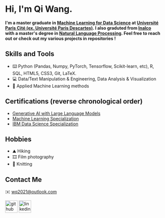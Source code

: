 # Hi, I'm Qi Wang.

<!-- ![Profile views](https://gpvc.arturio.dev/wq2021) -->

**I'm a master graduate in [Machine Learning for Data Science](https://biomedicale.u-paris.fr/master-informatique/master-informatique-amsd/) at [Université  Paris Cité (ex. Université Paris Descartes)](https://u-paris.fr/). I also graduted from [Inalco](http://www.inalco.fr/) with a master's degree in [Natural Language Processing](http://www.inalco.fr/formations/formations-diplomes/accueil-formations-diplomes/masters/master-tal). Feel free to reach out or check out my various projects in repositories !**

## Skills and Tools
- ⌨️ Python (Pandas, Numpy, PyTorch, Tensorflow, Scikit-learn, etc), R, SQL, HTML5, CSS3, Git, LaTeX.
- 💻 Data/Text Manipulation & Engineering, Data Analysis & Visualization
- 🧰 Applied Machine Learning methods

## Certifications (reverse chronological order)
- [Generative AI with Large Language Models](https://www.coursera.org/account/accomplishments/certificate/XY4CL7EH9V8J)
- [Machine Learning Specialization](https://www.coursera.org/account/accomplishments/specialization/certificate/BSJ8TNG58S6A)
- [IBM Data Science Specialization](https://www.coursera.org/account/accomplishments/specialization/certificate/9ARBP28X8953)

## Hobbies
- ⛰ Hiking
- 🎞 Film photography
- 🧶 Knitting

## Contact Me
✉️ wq2021@outlook.com   

[<img src='https://cdn.jsdelivr.net/npm/simple-icons@3.0.1/icons/github.svg' alt='github' height='40'>](https://github.com/wq2021)  [<img src='https://cdn.jsdelivr.net/npm/simple-icons@3.0.1/icons/linkedin.svg' alt='linkedin' height='40'>](https://www.linkedin.com/in/qi-wang-562669bb/)  

